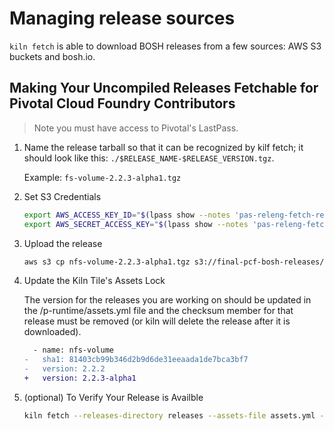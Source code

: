 # Managing release sources

`kiln fetch` is able to download BOSH releases from a few sources: AWS S3 buckets and bosh.io.

## Making Your Uncompiled Releases Fetchable for Pivotal Cloud Foundry Contributors

> Note you must have access to Pivotal's LastPass.

1. Name the release tarball so that it can be recognized by kilf fetch; it should look like this: `./$RELEASE_NAME-$RELEASE_VERSION.tgz`.

   Example: `fs-volume-2.2.3-alpha1.tgz`

1. Set S3 Credentials

   ```sh
   export AWS_ACCESS_KEY_ID="$(lpass show --notes 'pas-releng-fetch-releases' | yq -r .aws_access_key_id)"
   export AWS_SECRET_ACCESS_KEY="$(lpass show --notes 'pas-releng-fetch-releases' | yq -r .aws_secret_access_key)"
   ```

1. Upload the release

   ```sh
   aws s3 cp nfs-volume-2.2.3-alpha1.tgz s3://final-pcf-bosh-releases/
   ```

1. Update the Kiln Tile's Assets Lock

   The version for the releases you are working on should be updated in the /p-runtime/assets.yml file and the checksum member for that release must be removed (or kiln will delete the release after it is downloaded).

   ```diff
     - name: nfs-volume
   -   sha1: 81403cb99b346d2b9d6de31eeaada1de7bca3bf7
   -   version: 2.2.2
   +   version: 2.2.3-alpha1
   ```

1. (optional) To Verify Your Release is Availble

   ```sh
   kiln fetch --releases-directory releases --assets-file assets.yml --variables-file <(lpass show --notes 'pas-releng-fetch-releases')
   ```
